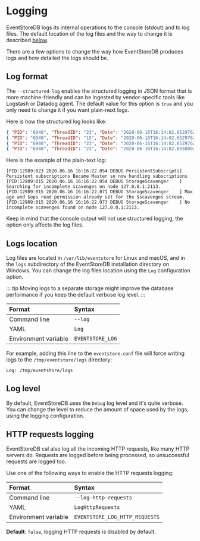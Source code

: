 # Logging

EventStoreDB logs its internal operations to the console (stdout) and to log files. The default location of the log files and the way to change it is described [below](#logs-location).

There are a few options to change the way how EventStoreDB produces logs and how detailed the logs should be.

## Log format

The `--structured-log` enables the structured logging in JSON format that is more machine-friendly and can be ingested by vendor-specific tools like Logstash or Datadog agent. The default value for this option is `true` and you only need to change it if you want plain-next logs.

Here is how the structured log looks like:

```json
{ "PID": "6940", "ThreadID": "23", "Date": "2020-06-16T16:14:02.052976Z", "Level": "Debug", "Logger": "ProjectionManager", "Message": "PROJECTIONS: Starting Projections Manager. (Node State : {state})", "EventProperties": { "state": "Master" } }
{ "PID": "6940", "ThreadID": "15", "Date": "2020-06-16T16:14:02.052976Z", "Level": "Info", "Logger": "ClusterVNodeController", "Message": "========== [{internalHttp}] Sub System '{subSystemName}' initialized.", "EventProperties": { "internalHttp": "127.0.0.1:2112", "subSystemName": "Projections" } }
{ "PID": "6940", "ThreadID": "23", "Date": "2020-06-16T16:14:02.052976Z", "Level": "Debug", "Logger": "MultiStreamMessageWriter", "Message": "PROJECTIONS: Resetting Worker Writer", "EventProperties": {  } }
{ "PID": "6940", "ThreadID": "23", "Date": "2020-06-16T16:14:02.055000Z", "Level": "Debug", "Logger": "ProjectionCoreCoordinator", "Message": "PROJECTIONS: SubComponent Started: {subComponent}", "EventProperties": { "subComponent": "EventReaderCoreService" } }
```

Here is the example of the plain-text log:

```
[PID:12989:023 2020.06.16 16:16:22.054 DEBUG PersistentSubscripti] Persistent subscriptions Became Master so now handling subscriptions
[PID:12989:015 2020.06.16 16:16:22.054 DEBUG StorageScavenger    ] Searching for incomplete scavenges on node 127.0.0.1:2113.
[PID:12989:015 2020.06.16 16:16:22.071 DEBUG StorageScavenger    ] Max age and $ops read permission already set for the $scavenges stream.
[PID:12989:015 2020.06.16 16:16:22.073 DEBUG StorageScavenger    ] No incomplete scavenges found on node 127.0.0.1:2113.
```

Keep in mind that the console output will not use structured logging, the option only affects the log files.

## Logs location

Log files are located in `/var/lib/eventstore` for Linux and macOS, and in the `logs` subdirectory of the EventStoreDB installation directory on Windows. You can change the log files location using the `Log` configuration option.

::: tip
Moving logs to a separate storage might improve the database performance if you keep the default verbose log level.
:::

| Format               | Syntax |
| :------------------- | :----- |
| Command line         | `--log` |
| YAML                 | `Log` |
| Environment variable | `EVENTSTORE_LOG` |

For example, adding this line to the `eventstore.conf` file will force writing logs to the `/tmp/eventstore/logs` directory:

```
Log: /tmp/eventstore/logs
```

## Log level

By default, EventStoreDB uses the `Debug` log level and it's quite verbose. You can change the level to reduce the amount of space used by the logs, using the logging configuration.

<!TODO>

## HTTP requests logging

EventStoreDB cal also log all the incoming HTTP requests, like many HTTP servers do. Requests are logged before being processed, so unsuccessful requests are logged too.

Use one of the following ways to enable the HTTP requests logging:
 
| Format               | Syntax |
| :------------------- | :----- |
| Command line         | `--log-http-requests` |
| YAML                 | `LogHttpRequests` |
| Environment variable | `EVENTSTORE_LOG_HTTP_REQUESTS` |

**Default**: `false`, logging HTTP requests is disabled by default.
